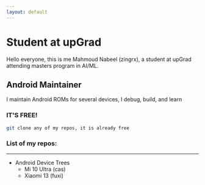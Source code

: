 ```yaml
---
layout: default
---
```


# Student at upGrad

Hello everyone, this is me Mahmoud Nabeel (zingrx), a student at upGrad attending masters program in AI/ML.

## Android Maintainer

I maintain Android ROMs for several devices, I debug, build, and learn

### IT'S FREE!

```bash
git clone any of my repos, it is already free
```

### List of my repos:
* * *
- Android Device Trees
  - Mi 10 Ultra (cas)
  - Xiaomi 13 (fuxi)
